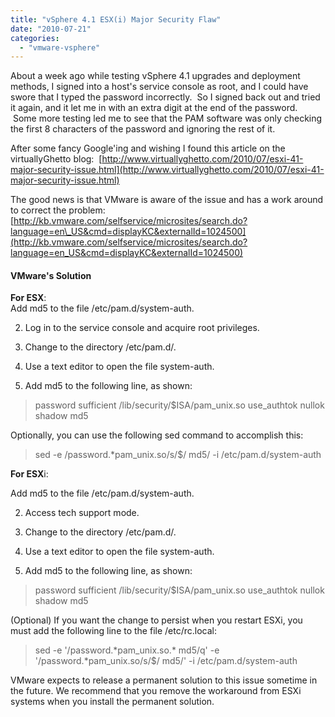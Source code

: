 ```yaml
---
title: "vSphere 4.1 ESX(i) Major Security Flaw"
date: "2010-07-21"
categories: 
  - "vmware-vsphere"
---
```


About a week ago while testing vSphere 4.1 upgrades and deployment methods, I signed into a host's service console as root, and I could have swore that I typed the password incorrectly.  So I signed back out and tried it again, and it let me in with an extra digit at the end of the password.  Some more testing led me to see that the PAM software was only checking the first 8 characters of the password and ignoring the rest of it.  
  
After some fancy Google'ing and wishing I found this article on the virtuallyGhetto blog:  [http://www.virtuallyghetto.com/2010/07/esxi-41-major-security-issue.html](http://www.virtuallyghetto.com/2010/07/esxi-41-major-security-issue.html)  
  
The good news is that VMware is aware of the issue and has a work around to correct the problem: [http://kb.vmware.com/selfservice/microsites/search.do?language=en\_US&cmd=displayKC&externalId=1024500](http://kb.vmware.com/selfservice/microsites/search.do?language=en_US&cmd=displayKC&externalId=1024500)  

#### VMware's Solution

  

**For ESX**:  
Add md5 to the file /etc/pam.d/system-auth.  

  
2. Log in to the service console and acquire root privileges.
  
4. Change to the directory /etc/pam.d/.
  
6. Use a text editor to open the file system-auth.
  
8. Add md5 to the following line, as shown:
  

  

>   
> 
> password sufficient /lib/security/$ISA/pam\_unix.so use\_authtok nullok shadow md5

  

Optionally, you can use the following sed command to accomplish this:

  

>   
> 
> sed -e /password.\*pam\_unix.so/s/$/ md5/ -i /etc/pam.d/system-auth

  

**For ESX**i:

  

Add md5 to the file /etc/pam.d/system-auth.

  

  
2. Access tech support mode.
  
4. Change to the directory /etc/pam.d/.
  
6. Use a text editor to open the file system-auth.
  
8. Add md5 to the following line, as shown:
  

  

>   
> 
> password sufficient /lib/security/$ISA/pam\_unix.so use\_authtok nullok shadow md5  

  

  

(Optional) If you want the change to persist when you restart ESXi, you must add the following line to the file /etc/rc.local:

  

>   
> 
> sed -e '/password.\*pam\_unix.so.\* md5/q' -e '/password.\*pam\_unix.so/s/$/ md5/' -i /etc/pam.d/system-auth

  

VMware expects to release a permanent solution to this issue sometime in the future. We recommend that you remove the workaround from ESXi systems when you install the permanent solution.

